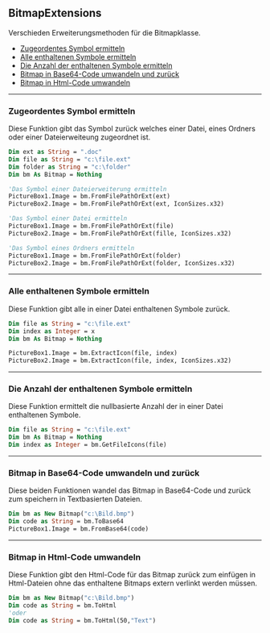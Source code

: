 ##  BitmapExtensions

Verschieden Erweiterungsmethoden für die Bitmapklasse.

-  [Zugeordentes Symbol ermitteln](BitmapExtensions.md#Zugeordentes-Symbol-ermitteln)
-  [Alle enthaltenen Symbole ermitteln](BitmapExtensions.md#Alle-enthaltenen-Symbole-ermitteln)
-  [Die Anzahl der enthaltenen Symbole ermitteln](BitmapExtensions.md#Die-Anzahl-der-enthaltenen-Symbole-ermitteln)
-  [Bitmap in Base64-Code umwandeln und zurück](BitmapExtensions.md#Bitmap-in-Base64-Code-umwandeln-und-zurück)
-  [Bitmap in Html-Code umwandeln](BitmapExtensions.md#Bitmap-in-Html-Code-umwandeln)


---


###  Zugeordentes Symbol ermitteln


Diese Funktion gibt das Symbol zurück welches einer Datei, eines Ordners oder einer Dateierweiteung zugeordnet ist.

```vb
Dim ext as String = ".doc"
Dim file as String = "c:\file.ext"
Dim folder as String = "c:\folder"
Dim bm As Bitmap = Nothing

'Das Symbol einer Dateierweiterung ermitteln
PictureBox1.Image = bm.FromFilePathOrExt(ext)
PictureBox2.Image = bm.FromFilePathOrExt(ext, IconSizes.x32)

'Das Symbol einer Datei ermitteln
PictureBox1.Image = bm.FromFilePathOrExt(file)
PictureBox2.Image = bm.FromFilePathOrExt(fille, IconSizes.x32)

'Das Symbol eines Ordners ermitteln
PictureBox1.Image = bm.FromFilePathOrExt(folder)
PictureBox2.Image = bm.FromFilePathOrExt(folder, IconSizes.x32)
```


---


###  Alle enthaltenen Symbole ermitteln

Diese Funktion gibt alle in einer Datei enthaltenen Symbole zurück.

```vb
Dim file as String = "c:\file.ext"
Dim index as Integer = x
Dim bm As Bitmap = Nothing

PictureBox1.Image = bm.ExtractIcon(file, index)
PictureBox2.Image = bm.ExtractIcon(file, index, IconSizes.x32)
```

---


###  Die Anzahl der enthaltenen Symbole ermitteln

Diese Funktion ermittelt die nullbasierte Anzahl der in einer Datei enthaltenen Symbole.

```vb
Dim file as String = "c:\file.ext"
Dim bm As Bitmap = Nothing
Dim index as Integer = bm.GetFileIcons(file)
```

---

###  Bitmap in Base64-Code umwandeln und zurück

Diese beiden Funktionen wandel das Bitmap in Base64-Code und zurück zum speichern in Textbasierten Dateien.

```vb
Dim bm as New Bitmap("c:\Bild.bmp")
Dim code as String = bm.ToBase64
PictureBox1.Image = bm.FromBase64(code)
```


---


###  Bitmap in Html-Code umwandeln

Diese Funktion gibt den Html-Code für das Bitmap zurück zum einfügen in Html-Dateien 
ohne das enthaltene Bitmaps extern verlinkt werden müssen.

```vb
Dim bm as New Bitmap("c:\Bild.bmp")
Dim code as String = bm.ToHtml
'oder
Dim code as String = bm.ToHtml(50,"Text")
```
